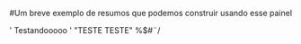 #Um breve exemplo de resumos que podemos construir usando esse painel

' Testandooooo ' "TESTE TESTE" %$#¨\/